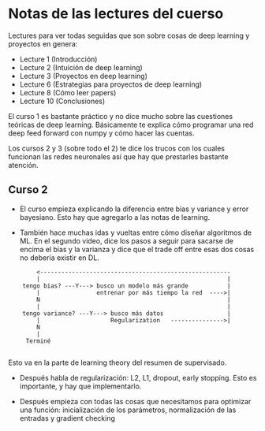 # Notas de las lectures del cuerso

Lectures para ver todas seguidas que son sobre cosas de deep learning y proyectos en genera:

* Lecture 1 (Introducción)
* Lecture 2 (Intuición de deep learning)
* Lecture 3 (Proyectos en deep learning)
* Lecture 6 (Estrategias para proyectos de deep learning)
* Lecture 8 (Cómo leer papers)
* Lecture 10 (Conclusiones)

El curso 1 es bastante práctico y no dice mucho sobre las cuestiones teóricas de deep learning. Básicamente te explica cómo programar una red deep feed forward con numpy y cómo hacer las cuentas. 

Los cursos 2 y 3 (sobre todo el 2) te dice los trucos con los cuales funcionan las redes neuronales así que hay que prestarles bastante atención.

## Curso 2

* El curso empieza explicando la diferencia entre bias y variance y error bayesiano. Esto hay que agregarlo a las notas de learning.

* También hace muchas idas y vueltas entre cómo diseñar algoritmos de ML. En el segundo video, dice los pasos a seguir para sacarse de encima el bias y la varianza y dice que el trade off entre esas dos cosas no debería existir en DL. 

```
	    <------------------------------------------------------
	    |                                                     |
	tengo bias? ---Y---> busco un modelo más grande           |
	    |                entrenar por más tiempo la red  ---->|
	    N                                                     |
	    |                                                     |
	tengo variance? ---Y---> busco más datos                  |
	    |                    Regularization   --------------->|
	    N
	    |
	 Terminé
	 
```
Esto va en la parte de learning theory del resumen de supervisado.

* Después habla de regularización: L2, L1, dropout, early stopping. Esto es importante, y hay que implementarlo.

* Después empieza con todas las cosas que necesitamos para optimizar una función: inicialización de los parámetros, normalización de las entradas y gradient checking





